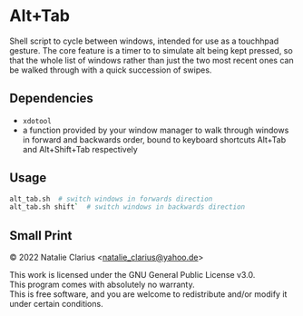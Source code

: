 # Alt+Tab

Shell script to cycle between windows, intended for use as a touchhpad gesture. The core feature is a timer to to simulate alt being kept pressed, so that the whole list of windows rather than just the two most recent ones can be walked through with a quick succession of swipes.

## Dependencies

- `xdotool`
- a function provided by your window manager to walk through windows in forward and backwards order, bound to keyboard shortcuts Alt+Tab and Alt+Shift+Tab respectively

## Usage

```bash
alt_tab.sh  # switch windows in forwards direction
alt_tab.sh shift`  # switch windows in backwards direction
```

## Small Print

© 2022 Natalie Clarius \<natalie_clarius@yahoo.de\>

This work is licensed under the GNU General Public License v3.0.  
This program comes with absolutely no warranty.  
This is free software, and you are welcome to redistribute and/or modify it under certain conditions.  
